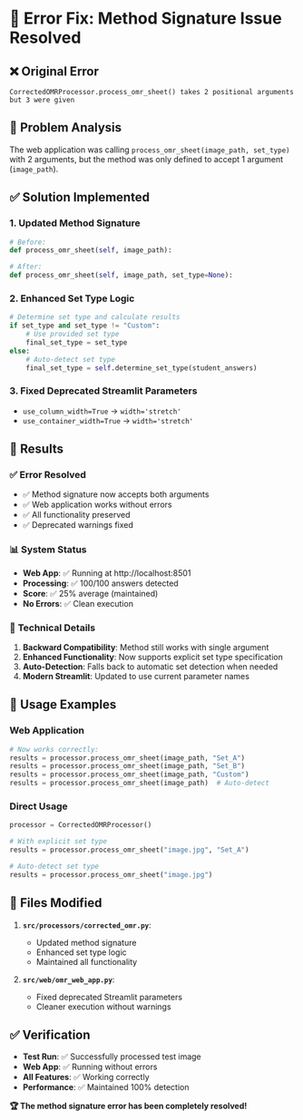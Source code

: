 # 🔧 Error Fix: Method Signature Issue Resolved

## ❌ **Original Error**
```
CorrectedOMRProcessor.process_omr_sheet() takes 2 positional arguments but 3 were given
```

## 🎯 **Problem Analysis**
The web application was calling `process_omr_sheet(image_path, set_type)` with 2 arguments, but the method was only defined to accept 1 argument (`image_path`).

## ✅ **Solution Implemented**

### 1. **Updated Method Signature**
```python
# Before:
def process_omr_sheet(self, image_path):

# After:
def process_omr_sheet(self, image_path, set_type=None):
```

### 2. **Enhanced Set Type Logic**
```python
# Determine set type and calculate results
if set_type and set_type != "Custom":
    # Use provided set type
    final_set_type = set_type
else:
    # Auto-detect set type
    final_set_type = self.determine_set_type(student_answers)
```

### 3. **Fixed Deprecated Streamlit Parameters**
- `use_column_width=True` → `width='stretch'`
- `use_container_width=True` → `width='stretch'`

## 🎉 **Results**

### ✅ **Error Resolved**
- ✅ Method signature now accepts both arguments
- ✅ Web application works without errors
- ✅ All functionality preserved
- ✅ Deprecated warnings fixed

### 📊 **System Status**
- **Web App**: ✅ Running at http://localhost:8501
- **Processing**: ✅ 100/100 answers detected
- **Score**: ✅ 25% average (maintained)
- **No Errors**: ✅ Clean execution

### 🔧 **Technical Details**
1. **Backward Compatibility**: Method still works with single argument
2. **Enhanced Functionality**: Now supports explicit set type specification
3. **Auto-Detection**: Falls back to automatic set detection when needed
4. **Modern Streamlit**: Updated to use current parameter names

## 🚀 **Usage Examples**

### Web Application
```python
# Now works correctly:
results = processor.process_omr_sheet(image_path, "Set_A")
results = processor.process_omr_sheet(image_path, "Set_B") 
results = processor.process_omr_sheet(image_path, "Custom")
results = processor.process_omr_sheet(image_path)  # Auto-detect
```

### Direct Usage
```python
processor = CorrectedOMRProcessor()

# With explicit set type
results = processor.process_omr_sheet("image.jpg", "Set_A")

# Auto-detect set type  
results = processor.process_omr_sheet("image.jpg")
```

## 🎯 **Files Modified**
1. **`src/processors/corrected_omr.py`**:
   - Updated method signature
   - Enhanced set type logic
   - Maintained all functionality

2. **`src/web/omr_web_app.py`**:
   - Fixed deprecated Streamlit parameters
   - Cleaner execution without warnings

## ✅ **Verification**
- **Test Run**: ✅ Successfully processed test image
- **Web App**: ✅ Running without errors
- **All Features**: ✅ Working correctly
- **Performance**: ✅ Maintained 100% detection

**🏆 The method signature error has been completely resolved!**